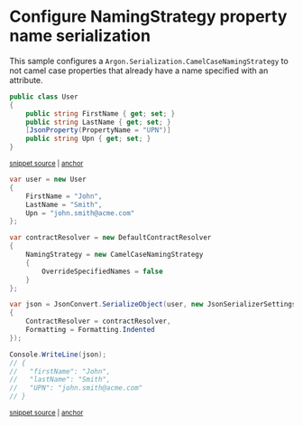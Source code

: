 # Configure NamingStrategy property name serialization

This sample configures a `Argon.Serialization.CamelCaseNamingStrategy` to not camel case properties that already have a name specified with an attribute.

<!-- snippet: NamingStrategySkipSpecifiedNamesTypes -->
<a id='snippet-namingstrategyskipspecifiednamestypes'></a>
```cs
public class User
{
    public string FirstName { get; set; }
    public string LastName { get; set; }
    [JsonProperty(PropertyName = "UPN")]
    public string Upn { get; set; }
}
```
<sup><a href='/src/Tests/Documentation/Samples/Serializer/NamingStrategySkipSpecifiedNames.cs#L7-L15' title='Snippet source file'>snippet source</a> | <a href='#snippet-namingstrategyskipspecifiednamestypes' title='Start of snippet'>anchor</a></sup>
<!-- endSnippet -->

<!-- snippet: NamingStrategySkipSpecifiedNamesUsage -->
<a id='snippet-namingstrategyskipspecifiednamesusage'></a>
```cs
var user = new User
{
    FirstName = "John",
    LastName = "Smith",
    Upn = "john.smith@acme.com"
};

var contractResolver = new DefaultContractResolver
{
    NamingStrategy = new CamelCaseNamingStrategy
    {
        OverrideSpecifiedNames = false
    }
};

var json = JsonConvert.SerializeObject(user, new JsonSerializerSettings
{
    ContractResolver = contractResolver,
    Formatting = Formatting.Indented
});

Console.WriteLine(json);
// {
//   "firstName": "John",
//   "lastName": "Smith",
//   "UPN": "john.smith@acme.com"
// }
```
<sup><a href='/src/Tests/Documentation/Samples/Serializer/NamingStrategySkipSpecifiedNames.cs#L20-L48' title='Snippet source file'>snippet source</a> | <a href='#snippet-namingstrategyskipspecifiednamesusage' title='Start of snippet'>anchor</a></sup>
<!-- endSnippet -->
